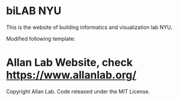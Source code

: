 # biLAB NYU

This is the website of building informatics and visualization lab NYU.

Modified following template:  
# Allan Lab Website, check https://www.allanlab.org/

Copyright Allan Lab. Code released under the MIT License.

